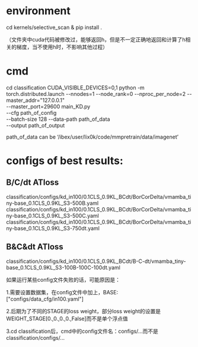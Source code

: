 # environment
cd kernels/selective_scan & pip install . 

（文件夹中cuda代码被修改过，能够返回h，但是不一定正确地返回和计算了h相关的梯度，当不使用h时，不影响其他过程）

# cmd
cd classification
CUDA_VISIBLE_DEVICES=0,1 python -m torch.distributed.launch --nnodes=1 --node_rank=0 --nproc_per_node=2 --master_addr="127.0.0.1" \
--master_port=29600 main_KD.py \
--cfg path_of_config \
--batch-size 128 --data-path path_of_data \
--output path_of_output

path_of_data can be ‘/ibex/user/lix0k/code/mmpretrain/data/imagenet’

# configs of best results:
## B/C/dt ATloss
  classification/configs/kd_in100/0.1CLS_0.9KL_BCdt/BorCorDelta/vmamba_tiny-base_0.1CLS_0.9KL_S3-500B.yaml
  classification/configs/kd_in100/0.1CLS_0.9KL_BCdt/BorCorDelta/vmamba_tiny-base_0.1CLS_0.9KL_S3-500C.yaml
  classification/configs/kd_in100/0.1CLS_0.9KL_BCdt/BorCorDelta/vmamba_tiny-base_0.1CLS_0.9KL_S3-750dt.yaml
## B&C&dt ATloss
  classification/configs/kd_in100/0.1CLS_0.9KL_BCdt/B-C-dt/vmamba_tiny-base_0.1CLS_0.9KL_S3-100B-100C-100dt.yaml 

如果运行某些config文件失败的话，可能原因是：

1.需要设置数据集，在config文件中加上，BASE: ["configs/data_cfg/in100.yaml"]

2.后期为了不同的STAGE的loss weight，部分loss weight的设置是WEIGHT_STAGE[0.,0.,0.,0.,False]而不是单个浮点值

3.cd classification后，cmd中的config文件名：configs/...而不是classification/configs/...
